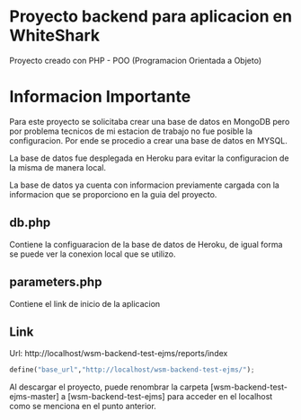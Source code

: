 # Proyecto backend para aplicacion en WhiteShark
Proyecto creado con PHP - POO (Programacion Orientada a Objeto)

# Informacion Importante
Para este proyecto se solicitaba crear una base de datos en MongoDB pero por problema tecnicos de mi estacion de trabajo no fue posible la configuracion. Por ende se procedio a crear una base de datos en MYSQL.

La base de datos fue desplegada en Heroku para evitar la configuracion de la misma de manera local.

La base de datos ya cuenta con informacion previamente cargada con la informacion que se proporciono en la guia del proyecto.

## db.php
Contiene la configuaracion de la base de datos de Heroku, de igual forma se puede ver la conexion local que se utilizo.

## parameters.php
Contiene el link de inicio de la aplicacion

## Link

Url: http://localhost/wsm-backend-test-ejms/reports/index

```python
define("base_url","http://localhost/wsm-backend-test-ejms/");

```

Al descargar el proyecto, puede renombrar la carpeta 
[wsm-backend-test-ejms-master]  a  [wsm-backend-test-ejms] para acceder en el localhost como se menciona en el punto anterior.





